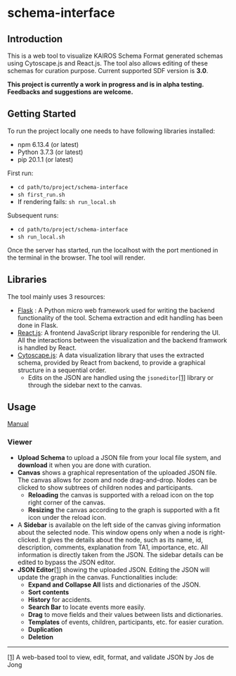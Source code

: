 # schema-interface

## Introduction

This is a web tool to visualize KAIROS Schema Format generated schemas using Cytoscape.js and React.js. The tool also allows editing of these schemas for curation purpose. Current supported SDF version is **3.0**.

**This project is currently a work in progress and is in alpha testing. Feedbacks and suggestions are welcome.**

## Getting Started

To run the project locally one needs to have following libraries installed:

* npm 6.13.4 (or latest)
* Python 3.7.3 (or latest)
* pip 20.1.1 (or latest)

First run:

* `cd path/to/project/schema-interface`
* `sh first_run.sh`
* If rendering fails: `sh run_local.sh` 

Subsequent runs:

* `cd path/to/project/schema-interface`
* `sh run_local.sh`

Once the server has started, run the localhost with the port mentioned in the terminal in the browser. The tool will render.

## Libraries

The tool mainly uses 3 resources:

* [Flask](https://flask.palletsprojects.com/en/1.1.x/) : A Python micro web framework used for writing the backend functionality of the tool. Schema extraction and edit handling has been done in Flask.
* [React.js](https://reactjs.org/): A frontend JavaScript library responible for rendering the UI. All the interactions between the visualization and the backend framwork is handled by React.
* [Cytoscape.js](https://js.cytoscape.org/): A data visualization library that uses the extracted schema, provided by React from backend, to provide a graphical structure in a sequential order.
  * Edits on the JSON are handled using the `jsoneditor`[[1]](https://github.com/josdejong/jsoneditor) library or through the sidebar next to the canvas.

## Usage
[Manual](https://chrysographes.notion.site/Schema-Curation-Manual-018034f383a24f75a4c10fc378678d75)

### Viewer
- **Upload Schema** to upload a JSON file from your local file system, and **download** it when you are done with curation.
- **Canvas** shows a graphical representation of the uploaded JSON file. The canvas allows for zoom and node drag-and-drop. Nodes can be clicked to show subtrees of children nodes and participants.
  - **Reloading** the canvas is supported with a reload icon on the top right corner of the canvas. 
  - **Resizing** the canvas according to the graph is supported with a fit icon under the reload icon. 
- A **Sidebar** is available on the left side of the canvas giving information about the selected node. This window opens only when a node is right-clicked. It gives the details about the node, such as its name, id, description, comments, explanation from TA1, importance, etc. All information is directly taken from the JSON. The sidebar details can be edited to bypass the JSON editor.
- **JSON Editor**[[1]](https://github.com/josdejong/jsoneditor) showing the uploaded JSON. Editing the JSON will update the graph in the canvas. Functionalities include:
  - **Expand and Collapse All** lists and dictionaries of the JSON.
  - **Sort contents**
  - **History** for accidents.
  - **Search Bar** to locate events more easily.
  - **Drag** to move fields and their values between lists and dictionaries.
  - **Templates** of events, children, participants, etc. for easier curation.
  - **Duplication**
  - **Deletion**
---
[[1]](https://github.com/josdejong/jsoneditor) A web-based tool to view, edit, format, and validate JSON by Jos de Jong
